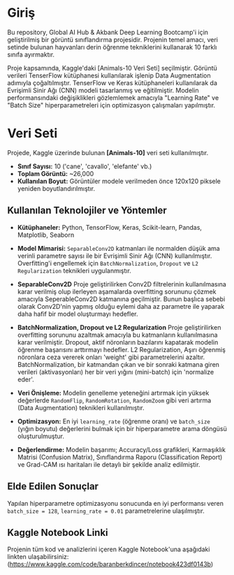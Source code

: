 # Giriş
Bu repository, Global AI Hub & Akbank Deep Learning Bootcamp'i için geliştirilmiş bir görüntü sınıflandırma projesidir. Projenin temel amacı, veri setinde bulunan hayvanları derin öğrenme tekniklerini kullanarak 10 farklı sınıfa ayırmaktır.

Proje kapsamında, Kaggle'daki [Animals-10 Veri Seti] seçilmiştir. Görüntü verileri TenserFlow kütüphanesi kullanılarak işlenip Data Augmentation adımıyla çoğaltılmıştır. TenserFlow ve Keras kütüphaneleri kullanılarak da Evrişimli Sinir Ağı (CNN) modeli tasarlanmış ve eğitilmiştir. Modelin performansındaki değişiklikleri gözlemlemek amacıyla "Learning Rate" ve "Batch Size" hiperparametreleri için optimizasyon çalışmaları yapılmıştır.

# Veri Seti
Projede, Kaggle üzerinde bulunan **[Animals-10]** veri seti kullanılmıştır. 
* **Sınıf Sayısı:** 10 ('cane', 'cavallo', 'elefante' vb.)
* **Toplam Görüntü:** ~26,000
* **Kullanılan Boyut:** Görüntüler modele verilmeden önce 120x120 piksele yeniden boyutlandırılmıştır.

## Kullanılan Teknolojiler ve Yöntemler
- **Kütüphaneler:** Python, TensorFlow, Keras, Scikit-learn, Pandas, Matplotlib, Seaborn
- **Model Mimarisi:** `SeparableConv2D` katmanları ile normalden düşük ama verinli parametre sayısı ile bir Evrişimli Sinir Ağı (CNN) kullanılmıştır. Overfitting'i engellemek için `BatchNormalization`, `Dropout` ve `L2 Regularization` teknikleri uygulanmıştır.

- **SeparableConv2D**
Proje geliştirilirken Conv2D filtrelerinin kullanılmasına karar verilmiş olup ilerleyen aşamalarda overfitting sorununu çözmek amacıyla SeperableConv2D katmanına geçilmiştir. Bunun başlıca sebebi olarak Conv2D'nin yapmış olduğu eylemi daha az parametre ile yaparak daha hafif bir model oluşturmayı hedefler.

- **BatchNormalization, Dropout ve L2 Regularization**
Proje geliştirilirken overfitting sorununu azaltmak amacıyla bu katmanların kullanılmasına karar verilmiştir. 
Dropout, aktif nöronların bazılarını kapatarak modelin öğrenme başarısını arttırmayı hedefler.
L2 Regularization, Aşırı öğrenmiş nöronlara ceza vererek onları 'weight' gibi parametrelerini azaltır.
BatchNormalization, bir katmandan çıkan ve bir sonraki katmana giren verileri (aktivasyonları) her bir veri yığını (mini-batch) için 'normalize eder'.

- **Veri Önişleme:** Modelin genelleme yeteneğini artırmak için yüksek değerlerde `RandomFlip`, `RandomRotation`, `RandomZoom` gibi veri artırma (Data Augmentation) teknikleri kullanılmıştır.
- **Optimizasyon:** En iyi `learning_rate` (öğrenme oranı) ve `batch_size` (yığın boyutu) değerlerini bulmak için bir hiperparametre arama döngüsü oluşturulmuştur.
- **Değerlendirme:** Modelin başarımı; Accuracy/Loss grafikleri, Karmaşıklık Matrisi (Confusion Matrix), Sınıflandırma Raporu (Classification Report) ve Grad-CAM ısı haritaları ile detaylı bir şekilde analiz edilmiştir.

## Elde Edilen Sonuçlar
Yapılan hiperparametre optimizasyonu sonucunda en iyi performansı veren `batch_size = 128`, `learning_rate = 0.01` parametrelerine ulaşılmıştır. 

## Kaggle Notebook Linki
Projenin tüm kod ve analizlerini içeren Kaggle Notebook'una aşağıdaki linkten ulaşabilirsiniz:
(https://www.kaggle.com/code/baranberkdincer/notebook423df0143b)
